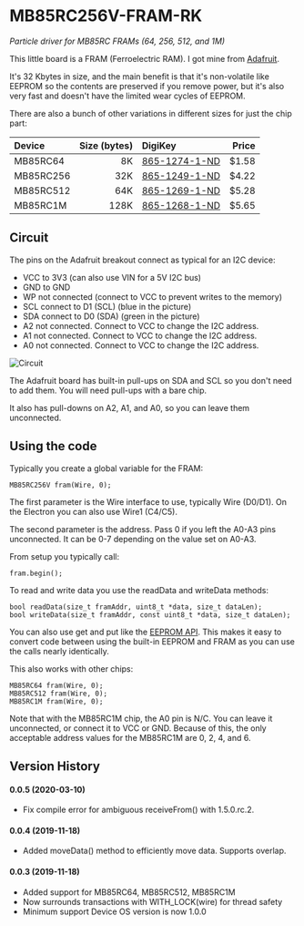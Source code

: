 # MB85RC256V-FRAM-RK

*Particle driver for MB85RC FRAMs (64, 256, 512, and 1M)*

This little board is a FRAM (Ferroelectric RAM). I got mine from [Adafruit](https://www.adafruit.com/products/1895).

It's 32 Kbytes in size, and the main benefit is that it's non-volatile like EEPROM so the contents are preserved if you remove power, but it's also very fast and doesn't have the limited wear cycles of EEPROM.

There are also a bunch of other variations in different sizes for just the chip part:

| Device | Size (bytes) | DigiKey | Price |
| :--- | ---: | :--- | ---: |
| MB85RC64 | 8K | [865-1274-1-ND](https://www.digikey.com/product-detail/en/fujitsu-electronics-america-inc/MB85RC64TAPNF-G-BDERE1/865-1274-1-ND/6802280) | $1.58 |
| MB85RC256 | 32K | [865-1249-1-ND](https://www.digikey.com/product-detail/en/fujitsu-electronics-america-inc/MB85RC256VPF-G-JNERE2/865-1249-1-ND/4022672) | $4.22 |
| MB85RC512 | 64K | [865-1269-1-ND](https://www.digikey.com/product-detail/en/fujitsu-electronics-america-inc/MB85RC512TPNF-G-JNERE1/865-1269-1-ND/5456443) | $5.28 |
| MB85RC1M | 128K | [865-1268-1-ND](https://www.digikey.com/product-detail/en/fujitsu-electronics-america-inc/MB85RC1MTPNF-G-JNERE1/865-1268-1-ND/5456442) | $5.65 |


## Circuit

The pins on the Adafruit breakout connect as typical for an I2C device:

- VCC to 3V3 (can also use VIN for a 5V I2C bus)
- GND to GND
- WP not connected (connect to VCC to prevent writes to the memory)
- SCL connect to D1 (SCL) (blue in the picture)
- SDA connect to D0 (SDA) (green in the picture)
- A2 not connected. Connect to VCC to change the I2C address. 
- A1 not connected. Connect to VCC to change the I2C address. 
- A0 not connected. Connect to VCC to change the I2C address. 

![Circuit](images/circuit.jpg)

The Adafruit board has built-in pull-ups on SDA and SCL so you don't need to add them. You will need pull-ups with a bare chip.
 
It also has pull-downs on A2, A1, and A0, so you can leave them unconnected.

## Using the code

Typically you create a global variable for the FRAM:

```
MB85RC256V fram(Wire, 0);
```

The first parameter is the Wire interface to use, typically Wire (D0/D1). On the Electron you can also use Wire1 (C4/C5).

The second parameter is the address. Pass 0 if you left the A0-A3 pins unconnected. It can be 0-7 depending on the value set on A0-A3.

From setup you typically call:

```
fram.begin();
```

To read and write data you use the readData and writeData methods:

```
bool readData(size_t framAddr, uint8_t *data, size_t dataLen);
bool writeData(size_t framAddr, const uint8_t *data, size_t dataLen);
```

You can also use get and put like the [EEPROM API](https://docs.particle.io/reference/firmware/photon/#eeprom). This makes it easy to convert code between using the built-in EEPROM and FRAM as you can use the calls nearly identically.

This also works with other chips:

```
MB85RC64 fram(Wire, 0);
MB85RC512 fram(Wire, 0);
MB85RC1M fram(Wire, 0);
```

Note that with the MB85RC1M chip, the A0 pin is N/C. You can leave it unconnected, or connect it to VCC or GND. Because of this, the only acceptable address values for the MB85RC1M are 0, 2, 4, and 6.

## Version History

#### 0.0.5 (2020-03-10)

- Fix compile error for ambiguous receiveFrom() with 1.5.0.rc.2.

#### 0.0.4 (2019-11-18)

- Added moveData() method to efficiently move data. Supports overlap.

#### 0.0.3 (2019-11-18)

- Added support for MB85RC64, MB85RC512, MB85RC1M
- Now surrounds transactions with WITH_LOCK(wire) for thread safety
- Minimum support Device OS version is now 1.0.0

